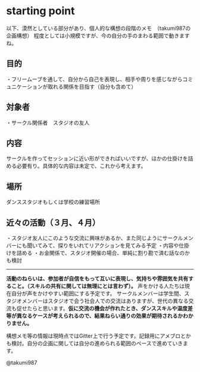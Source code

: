 # starting point

以下、漠然としている部分があり、個人的な構想の段階のメモ　（takumi987の企画構想）
程度としては小規模ですが、今の自分の手のまわる範囲で動きますね。

## 目的
・フリームーブを通して、自分から自己を表現し、相手や周りを感じながらコミュニケーションが取れる関係を目指す（自分も含めて）

## 対象者
・サークル関係者　スタジオの友人

## 内容
サークルを作ってセッションに近い形ができればいいですが、ほかの仕掛けを詰める必要有り。具体的な内容は未定で、これから考えます。

## 場所
ダンススタジオもしくは学校の練習場所

## 近々の活動（３月、４月）
・スタジオ友人にこのような交流に興味があるか、また同じようにサークルメンバーにも聞いてみて、探りをいれてリアクションを見てみる予定
・内容や仕掛けを詰める
・お金関係で、スタジオ開催の場合、単純に割り勘で済む話なのかも検討

---

**活動のねらいは、参加者が自信をもって互いに表現し、気持ちや雰囲気を共有すること。（スキルの共有に関しては無理にとは言わず）。**
声をかける人たちは現在自分が声をかけやすい範囲にする予定です。
サークルメンバーは学生間、スタジオメンバーはスタジオで会う社会人での交流はありますが、世代の異なる交流も促せたらと思います。**仮に交流の機会が作れたとき、ダンススキルや温度差等が異なるケースが考えられるので、結果ねらい通りの効果が期待されるかわかりません。**

構想メモ等の情報は現時点ではGitter上で行う予定です。記録用にアメブロとかも検討。自分の企画に関しては自分の進められる範囲のペースで進めていきます。


@takumi987
